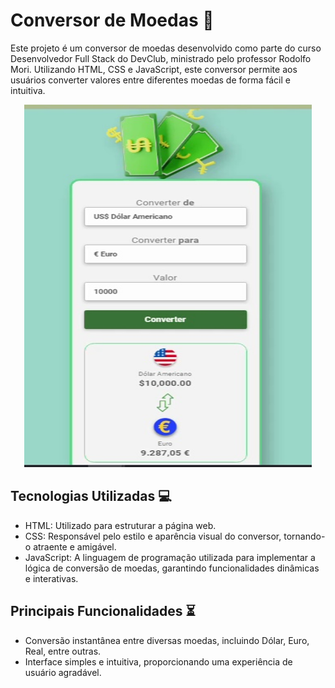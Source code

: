 # Conversor de Moedas :rocket:
Este projeto é um conversor de moedas desenvolvido como parte do curso Desenvolvedor Full Stack do DevClub, ministrado pelo professor Rodolfo Mori. Utilizando HTML, CSS e JavaScript, este conversor permite aos usuários converter valores entre diferentes moedas de forma fácil e intuitiva.

<p align="center">
<img width="460" height="580" src="assets/foto do projeto.jpg">
</p>

## Tecnologias Utilizadas :computer: 
- HTML: Utilizado para estruturar a página web.
- CSS: Responsável pelo estilo e aparência visual do conversor, tornando-o atraente e amigável.
- JavaScript: A linguagem de programação utilizada para implementar a lógica de conversão de moedas, garantindo funcionalidades dinâmicas e interativas.

## Principais Funcionalidades  :hourglass_flowing_sand:
- Conversão instantânea entre diversas moedas, incluindo Dólar, Euro, Real, entre outras.
- Interface simples e intuitiva, proporcionando uma experiência de usuário agradável.

